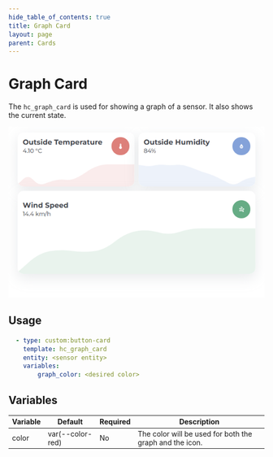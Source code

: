 ```yaml
---
hide_table_of_contents: true
title: Graph Card
layout: page
parent: Cards
---
```


# Graph Card

The `hc_graph_card` is used for showing a graph of a sensor. It also shows the current state.

![Graph Card Light](../../../assets/images/cards/hc_graph_card/graphcard_light.png)

## Usage

```yaml
  - type: custom:button-card
    template: hc_graph_card
    entity: <sensor entity>
    variables:
        graph_color: <desired color>
```

## Variables

| Variable | Default | Required | Description|
|----------|---------|----------|------------|
| color | var(--color-red) | No | The color will be used for both the graph and the icon. |

